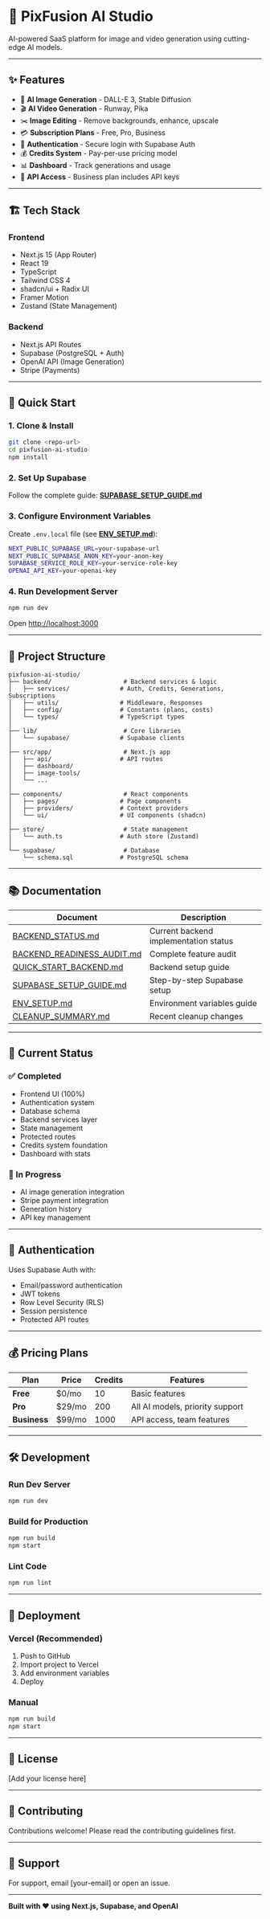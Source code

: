 # 🎨 PixFusion AI Studio

AI-powered SaaS platform for image and video generation using cutting-edge AI models.

---

## ✨ Features

- 🎨 **AI Image Generation** - DALL-E 3, Stable Diffusion
- 🎬 **AI Video Generation** - Runway, Pika
- ✂️ **Image Editing** - Remove backgrounds, enhance, upscale
- 💳 **Subscription Plans** - Free, Pro, Business
- 🔐 **Authentication** - Secure login with Supabase Auth
- 💰 **Credits System** - Pay-per-use pricing model
- 📊 **Dashboard** - Track generations and usage
- 🎯 **API Access** - Business plan includes API keys

---

## 🏗️ Tech Stack

### **Frontend**
- Next.js 15 (App Router)
- React 19
- TypeScript
- Tailwind CSS 4
- shadcn/ui + Radix UI
- Framer Motion
- Zustand (State Management)

### **Backend**
- Next.js API Routes
- Supabase (PostgreSQL + Auth)
- OpenAI API (Image Generation)
- Stripe (Payments)

---

## 🚀 Quick Start

### 1. Clone & Install
```bash
git clone <repo-url>
cd pixfusion-ai-studio
npm install
```

### 2. Set Up Supabase
Follow the complete guide: **[SUPABASE_SETUP_GUIDE.md](./SUPABASE_SETUP_GUIDE.md)**

### 3. Configure Environment Variables
Create `.env.local` file (see **[ENV_SETUP.md](./ENV_SETUP.md)**):
```bash
NEXT_PUBLIC_SUPABASE_URL=your-supabase-url
NEXT_PUBLIC_SUPABASE_ANON_KEY=your-anon-key
SUPABASE_SERVICE_ROLE_KEY=your-service-role-key
OPENAI_API_KEY=your-openai-key
```

### 4. Run Development Server
```bash
npm run dev
```

Open [http://localhost:3000](http://localhost:3000)

---

## 📁 Project Structure

```
pixfusion-ai-studio/
├── backend/                    # Backend services & logic
│   ├── services/              # Auth, Credits, Generations, Subscriptions
│   ├── utils/                 # Middleware, Responses
│   ├── config/                # Constants (plans, costs)
│   └── types/                 # TypeScript types
│
├── lib/                        # Core libraries
│   └── supabase/              # Supabase clients
│
├── src/app/                    # Next.js app
│   ├── api/                   # API routes
│   ├── dashboard/
│   ├── image-tools/
│   └── ...
│
├── components/                 # React components
│   ├── pages/                 # Page components
│   ├── providers/             # Context providers
│   └── ui/                    # UI components (shadcn)
│
├── store/                      # State management
│   └── auth.ts                # Auth store (Zustand)
│
└── supabase/                   # Database
    └── schema.sql             # PostgreSQL schema
```

---

## 📚 Documentation

| Document | Description |
|----------|-------------|
| [BACKEND_STATUS.md](./BACKEND_STATUS.md) | Current backend implementation status |
| [BACKEND_READINESS_AUDIT.md](./BACKEND_READINESS_AUDIT.md) | Complete feature audit |
| [QUICK_START_BACKEND.md](./QUICK_START_BACKEND.md) | Backend setup guide |
| [SUPABASE_SETUP_GUIDE.md](./SUPABASE_SETUP_GUIDE.md) | Step-by-step Supabase setup |
| [ENV_SETUP.md](./ENV_SETUP.md) | Environment variables guide |
| [CLEANUP_SUMMARY.md](./CLEANUP_SUMMARY.md) | Recent cleanup changes |

---

## 🎯 Current Status

### ✅ Completed
- Frontend UI (100%)
- Authentication system
- Database schema
- Backend services layer
- State management
- Protected routes
- Credits system foundation
- Dashboard with stats

### 🚧 In Progress
- AI image generation integration
- Stripe payment integration
- Generation history
- API key management

---

## 🔐 Authentication

Uses Supabase Auth with:
- Email/password authentication
- JWT tokens
- Row Level Security (RLS)
- Session persistence
- Protected API routes

---

## 💰 Pricing Plans

| Plan | Price | Credits | Features |
|------|-------|---------|----------|
| **Free** | $0/mo | 10 | Basic features |
| **Pro** | $29/mo | 200 | All AI models, priority support |
| **Business** | $99/mo | 1000 | API access, team features |

---

## 🛠️ Development

### Run Dev Server
```bash
npm run dev
```

### Build for Production
```bash
npm run build
npm start
```

### Lint Code
```bash
npm run lint
```

---

## 🚀 Deployment

### Vercel (Recommended)
1. Push to GitHub
2. Import project to Vercel
3. Add environment variables
4. Deploy

### Manual
```bash
npm run build
npm start
```

---

## 📝 License

[Add your license here]

---

## 🤝 Contributing

Contributions welcome! Please read the contributing guidelines first.

---

## 📧 Support

For support, email [your-email] or open an issue.

---

**Built with ❤️ using Next.js, Supabase, and OpenAI**
